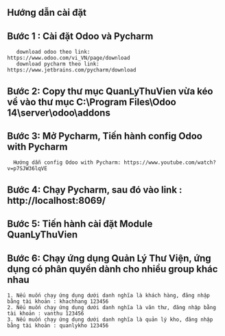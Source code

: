 ## Hướng dẫn cài đặt


## Bước 1 : Cài đặt Odoo và Pycharm
       download odoo theo link:      https://www.odoo.com/vi_VN/page/download
       download pycharm theo link:   https://www.jetbrains.com/pycharm/download

## Bước 2: Copy thư mục QuanLyThuVien vừa kéo về vào thư mục C:\Program Files\Odoo 14\server\odoo\addons


## Bước 3: Mở Pycharm, Tiến hành config Odoo with Pycharm
      Hướng dẫn config Odoo with Pycharm: https://www.youtube.com/watch?v=p7SJW36lqVE
      
## Bước 4: Chạy Pycharm, sau đó vào link : http://localhost:8069/

## Bước 5: Tiến hành cài đặt Module QuanLyThuVien

## Bước 6: Chạy ứng dụng Quản Lý Thư Viện, ứng dụng có phân quyền dành cho nhiều group khác nhau
    1. Nếu muốn chạy ứng dụng dưới danh nghĩa là khách hàng, đăng nhập bằng tài khoản : khachhang 123456
    2. Nếu muốn chạy ứng dụng dưới danh nghĩa là văn thư, đăng nhập bằng tài khoản : vanthu 123456
    3. Nếu muốn chạy ứng dụng dưới danh nghĩa là quản lý kho, đăng nhập bằng tài khoản : quanlykho 123456
    
